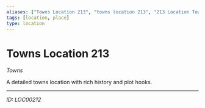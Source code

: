 ```yaml
---
aliases: ["Towns Location 213", "towns location 213", "213 Location Towns"]
tags: [location, place]
type: location
---
```


# Towns Location 213

*Towns*

A detailed towns location with rich history and plot hooks.

---
*ID: LOC00212*